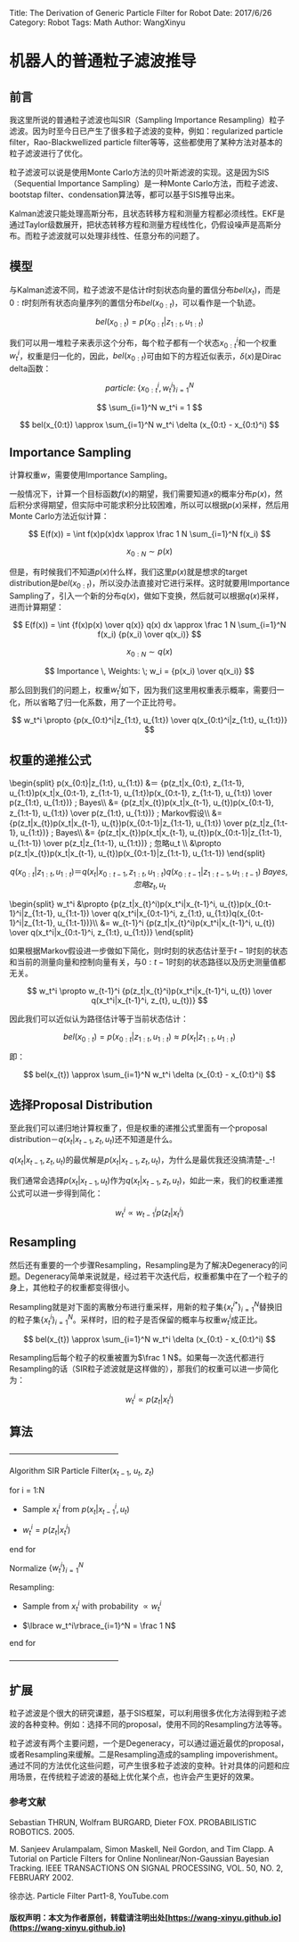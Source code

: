 Title: The Derivation of Generic Particle Filter for Robot
Date: 2017/6/26
Category: Robot
Tags: Math
Author: WangXinyu
# 机器人的普通粒子滤波推导

## 前言

我这里所说的普通粒子滤波也叫SIR（Sampling Importance Resampling）粒子滤波。因为时至今日已产生了很多粒子滤波的变种，例如：regularized particle filter，Rao-Blackwellized particle filter等等，这些都使用了某种方法对基本的粒子滤波进行了优化。

粒子滤波可以说是使用Monte Carlo方法的贝叶斯滤波的实现。这是因为SIS（Sequential Importance Sampling）是一种Monte Carlo方法，而粒子滤波、bootstap filter、condensation算法等，都可以基于SIS推导出来。

Kalman滤波只能处理高斯分布，且状态转移方程和测量方程都必须线性。EKF是通过Taylor级数展开，把状态转移方程和测量方程线性化，仍假设噪声是高斯分布。而粒子滤波就可以处理非线性、任意分布的问题了。

## 模型

与Kalman滤波不同，粒子滤波不是估计$t$时刻状态向量的置信分布$bel(x_t)$，而是$0:t$时刻所有状态向量序列的置信分布$bel(x_{0:t})$，可以看作是一个轨迹。

$$
bel(x_{0:t}) = p(x_{0:t}|z_{1:t},u_{1:t})
$$

我们可以用一堆粒子来表示这个分布，每个粒子都有一个状态$x_{0:t}^i$和一个权重$w_t^i$，权重是归一化的，因此，$bel(x_{0:t})$可由如下的方程近似表示，$\delta(x)$是Dirac delta函数：

$$
particle:\; \lbrace x_{0:t}^i, w_t^i \rbrace_{i=1}^N
$$

$$
\sum_{i=1}^N w_t^i = 1
$$

$$
bel(x_{0:t}) \approx \sum_{i=1}^N w_t^i \delta (x_{0:t} - x_{0:t}^i)
$$

## Importance Sampling

计算权重$w$，需要使用Importance Sampling。

一般情况下，计算一个目标函数$f(x)$的期望，我们需要知道$x$的概率分布$p(x)$，然后积分求得期望，但实际中可能求积分比较困难，所以可以根据$p(x)$采样，然后用Monte Carlo方法近似计算：

$$
E(f(x)) = \int f(x)p(x)dx \approx \frac 1 N \sum_{i=1}^N f(x_i)
$$

$$
x_{0:N} \sim p(x)
$$

但是，有时候我们不知道$p(x)$什么样，我们这里$p(x)$就是想求的target distribution是$bel(x_{0:t})$，所以没办法直接对它进行采样。这时就要用Importance Sampling了，引入一个新的分布$q(x)$，做如下变换，然后就可以根据$q(x)$采样，进而计算期望：

$$
E(f(x)) = \int {f(x)p(x) \over q(x)} q(x) dx \approx \frac 1 N \sum_{i=1}^N f(x_i) {p(x_i) \over q(x_i)}
$$

$$
x_{0:N} \sim q(x)
$$

$$
Importance \, Weights: \; w_i = {p(x_i) \over q(x_i)}
$$

那么回到我们的问题上，权重$w_t^i$如下，因为我们这里用权重表示概率，需要归一化，所以省略了归一化系数，用了一个正比符号。

$$
w_t^i \propto {p(x_{0:t}^i|z_{1:t}, u_{1:t}) \over q(x_{0:t}^i|z_{1:t}, u_{1:t})}
$$

## 权重的递推公式

\begin{split}
p(x_{0:t}|z_{1:t}, u_{1:t}) &＝ {p(z_t|x_{0:t}, z_{1:t-1}, u_{1:t})p(x_t|x_{0:t-1}, z_{1:t-1}, u_{1:t})p(x_{0:t-1}, z_{1:t-1}, u_{1:t}) \over p(z_{1:t}, u_{1:t})} \; Bayes\\\\
&= {p(z_t|x_{t})p(x_t|x_{t-1}, u_{t})p(x_{0:t-1}, z_{1:t-1}, u_{1:t}) \over p(z_{1:t}, u_{1:t})} \; Markov假设\\\\
&= {p(z_t|x_{t})p(x_t|x_{t-1}, u_{t})p(x_{0:t-1}|z_{1:t-1}, u_{1:t}) \over p(z_t|z_{1:t-1}, u_{1:t})} \; Bayes\\\\
&= {p(z_t|x_{t})p(x_t|x_{t-1}, u_{t})p(x_{0:t-1}|z_{1:t-1}, u_{1:t-1}) \over p(z_t|z_{1:t-1}, u_{1:t})} \; 忽略u_t \\\\
&\propto p(z_t|x_{t})p(x_t|x_{t-1}, u_{t})p(x_{0:t-1}|z_{1:t-1}, u_{1:t-1})
\end{split}

$$
q(x_{0:t}|z_{1:t}, u_{1:t}) ＝ q(x_t|x_{0:t-1}, z_{1:t}, u_{1:t})q(x_{0:t-1}|z_{1:t-1}, u_{1:t-1}) \; Bayes, 忽略z_t, u_t
$$

\begin{split}
w_t^i &\propto {p(z_t|x_{t}^i)p(x_t^i|x_{t-1}^i, u_{t})p(x_{0:t-1}^i|z_{1:t-1}, u_{1:t-1}) \over q(x_t^i|x_{0:t-1}^i, z_{1:t}, u_{1:t})q(x_{0:t-1}^i|z_{1:t-1}, u_{1:t-1})}\\\\
&= w_{t-1}^i {p(z_t|x_{t}^i)p(x_t^i|x_{t-1}^i, u_{t}) \over q(x_t^i|x_{0:t-1}^i, z_{1:t}, u_{1:t})}
\end{split}

如果根据Markov假设进一步做如下简化，则$t$时刻的状态估计至于$t-1$时刻的状态和当前的测量向量和控制向量有关，与$0:t-1$时刻的状态路径以及历史测量值都无关。

$$
w_t^i \propto w_{t-1}^i {p(z_t|x_{t}^i)p(x_t^i|x_{t-1}^i, u_{t}) \over q(x_t^i|x_{t-1}^i, z_{t}, u_{t})}
$$

因此我们可以近似认为路径估计等于当前状态估计：

$$
bel(x_{0:t}) = p(x_{0:t}|z_{1:t},u_{1:t}) \approx p(x_{t}|z_{1:t},u_{1:t})
$$

即：

$$
bel(x_{t}) \approx \sum_{i=1}^N w_t^i \delta (x_{0:t} - x_{0:t}^i)
$$

## 选择Proposal Distribution

至此我们可以递归地计算权重了，但是权重的递推公式里面有一个proposal distribution－$q(x_t|x_{t-1}, z_{t}, u_{t})$还不知道是什么。

$q(x_t|x_{t-1}, z_{t}, u_{t})$的最优解是$p(x_t|x_{t-1}, z_{t}, u_{t})$，为什么是最优我还没搞清楚-_-!

我们通常会选择$p(x_t|x_{t-1}, u_{t})$作为$q(x_t|x_{t-1}, z_{t}, u_{t})$，如此一来，我们的权重递推公式可以进一步得到简化：

$$
w_t^i \propto w_{t-1}^i p(z_t|x_{t}^i)
$$

## Resampling

然后还有重要的一个步骤Resampling，Resampling是为了解决Degeneracy的问题。Degeneracy简单来说就是，经过若干次迭代后，权重都集中在了一个粒子的身上，其他粒子的权重都变得很小。

Resampling就是对下面的离散分布进行重采样，用新的粒子集$\lbrace x_t^{i*}\rbrace_{i=1}^N$替换旧的粒子集$\lbrace x_t^i\rbrace_{i=1}^N$。采样时，旧的粒子是否保留的概率与权重$w_t^i$成正比。

$$
bel(x_{t}) \approx \sum_{i=1}^N w_t^i \delta (x_{0:t} - x_{0:t}^i)
$$

Resampling后每个粒子的权重被置为$\frac 1 N$。如果每一次迭代都进行Resampling的话（SIR粒子滤波就是这样做的），那我们的权重可以进一步简化为：

$$
w_t^i \propto p(z_t|x_{t}^i)
$$

## 算法

——————————————

Algorithm SIR Particle Filter($x_{t-1}$, $u_{t}$, $z_{t}$)

for i = 1:N

- Sample $x_t^i$ from $p(x_t|x_{t-1}^i, u_{t})$

- $w_t^i = p(z_t|x_t^i)$

end for

Normalize $\lbrace w_t^i\rbrace_{i=1}^N$

Resampling:

- Sample from $x_t^i$ with probability $\propto w_t^i$

- $\lbrace w_t^i\rbrace_{i=1}^N = \frac 1 N$

end for

——————————————

## 扩展

粒子滤波是个很大的研究课题，基于SIS框架，可以利用很多优化方法得到粒子滤波的各种变种。例如：选择不同的proposal，使用不同的Resampling方法等等。

粒子滤波有两个主要问题，一个是Degeneracy，可以通过逼近最优的proposal，或者Resampling来缓解。二是Resampling造成的sampling impoverishment。通过不同的方法优化这些问题，可产生很多粒子滤波的变种。针对具体的问题和应用场景，在传统粒子滤波的基础上优化某个点，也许会产生更好的效果。

### 参考文献

Sebastian THRUN, Wolfram BURGARD, Dieter FOX. PROBABILISTIC ROBOTICS. 2005.

M\. Sanjeev Arulampalam, Simon Maskell, Neil Gordon, and Tim Clapp. A Tutorial on Particle Filters for Online Nonlinear/Non-Gaussian Bayesian Tracking. IEEE TRANSACTIONS ON SIGNAL PROCESSING, VOL. 50, NO. 2, FEBRUARY 2002.

徐亦达. Particle Filter Part1-8, YouTube.com


#### 版权声明：本文为作者原创，转载请注明出处[https://wang-xinyu.github.io](https://wang-xinyu.github.io)